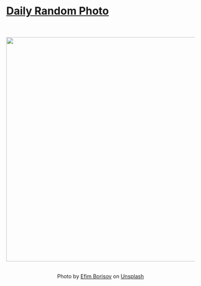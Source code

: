 # [Daily Random Photo](https://www.dailyrandomphoto.com/)

<div align="center">
  <br>
  <br>
  <a href="https://www.dailyrandomphoto.com/p/2022/2022-06-19/"><img src="https://images.unsplash.com/photo-1628673319607-9da65024f527?crop=entropy&cs=tinysrgb&fit=max&fm=jpg&ixid=Mnw3NzUwOHwwfDF8cmFuZG9tfHx8fHx8fHx8MTY1NTU5ODg3Ng&ixlib=rb-1.2.1&q=80&w=1080" width="600px"></a>
  <br>
  <br>
  <p class="has-text-grey">Photo by <a href="https://unsplash.com/@efimborisov?utm_source=Daily%20Random%20Photo&amp;utm_medium=referral" target="_blank" rel="noopener noreferrer">Efim Borisov</a> on <a href="https://unsplash.com/photos/0lQO_fi0zbc?utm_source=Daily%20Random%20Photo&amp;utm_medium=referral" target="_blank" rel="noopener noreferrer">Unsplash</a></p>
</div>
